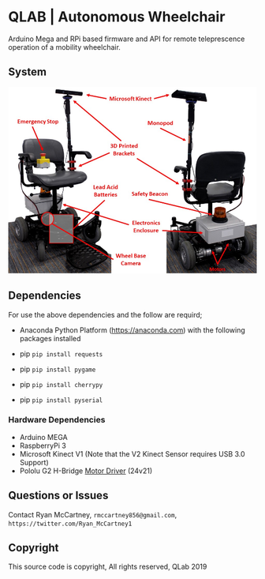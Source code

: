 # QLAB | Autonomous Wheelchair

Arduino Mega and RPi based firmware and API for remote teleprescence operation of a mobility wheelchair.

## System

![System](media/annotatedWheelchair.jpg)

## Dependencies

For use the above dependencies and the follow are requird;

* Anaconda Python Platform (https://anaconda.com) with the following packages installed

* pip `pip install requests`
* pip `pip install pygame`
* pip `pip install cherrypy`
* pip `pip install pyserial`

### Hardware Dependencies
* Arduino MEGA
* RaspberryPi 3
* Microsoft Kinect V1 (Note that the V2 Kinect Sensor requires USB 3.0 Support)
* Pololu G2 H-Bridge [Motor Driver](https://www.pololu.com/product/2995) (24v21)  

## Questions or Issues

Contact Ryan McCartney, `rmccartney856@gmail.com`, `https://twitter.com/Ryan_McCartney1`

## Copyright
This source code is copyright, All rights reserved, QLab 2019
